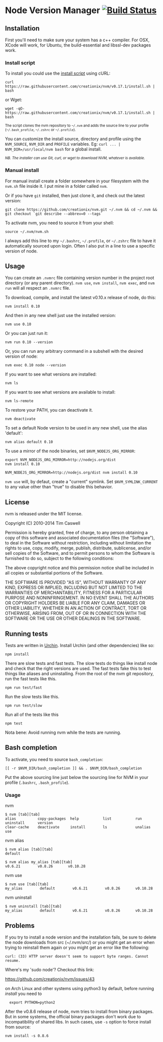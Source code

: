 # Node Version Manager [![Build Status](https://travis-ci.org/creationix/nvm.svg?branch=master)][3]

## Installation

First you'll need to make sure your system has a c++ compiler.  For OSX, XCode will work, for Ubuntu, the build-essential and libssl-dev packages work.

### Install script

To install you could use the [install script][2] using cURL:

    curl https://raw.githubusercontent.com/creationix/nvm/v0.17.1/install.sh | bash

or Wget:

    wget -qO- https://raw.githubusercontent.com/creationix/nvm/v0.17.1/install.sh | bash

<sub>The script clones the nvm repository to `~/.nvm` and adds the source line to your profile (`~/.bash_profile`, `~/.zshrc` or `~/.profile`).</sub>

You can customize the install source, directory and profile using the `NVM_SOURCE`, `NVM_DIR` and `PROFILE` variables. Eg: `curl ... | NVM_DIR=/usr/local/nvm bash` for a global install.

<sub>*NB. The installer can use Git, curl, or wget to download NVM, whatever is available.*</sub>

### Manual install

For manual install create a folder somewhere in your filesystem with the `nvm.sh` file inside it.  I put mine in a folder called `nvm`.

Or if you have `git` installed, then just clone it, and check out the latest version:

    git clone https://github.com/creationix/nvm.git ~/.nvm && cd ~/.nvm && git checkout `git describe --abbrev=0 --tags`

To activate nvm, you need to source it from your shell:

    source ~/.nvm/nvm.sh

I always add this line to my `~/.bashrc`, `~/.profile`, or `~/.zshrc` file to have it automatically sourced upon login.
Often I also put in a line to use a specific version of node.

## Usage

You can create an `.nvmrc` file containing version number in the project root directory (or any parent directory).
`nvm use`, `nvm install`, `nvm exec`, and `nvm run` will all respect an `.nvmrc` file.

To download, compile, and install the latest v0.10.x release of node, do this:

    nvm install 0.10

And then in any new shell just use the installed version:

    nvm use 0.10

Or you can just run it:

    nvm run 0.10 --version

Or, you can run any arbitrary command in a subshell with the desired version of node:

    nvm exec 0.10 node --version

If you want to see what versions are installed:

    nvm ls

If you want to see what versions are available to install:

    nvm ls-remote

To restore your PATH, you can deactivate it.

    nvm deactivate

To set a default Node version to be used in any new shell, use the alias 'default':

    nvm alias default 0.10

To use a mirror of the node binaries, set `$NVM_NODEJS_ORG_MIRROR`:

    export NVM_NODEJS_ORG_MIRROR=http://nodejs.org/dist
    nvm install 0.10

    NVM_NODEJS_ORG_MIRROR=http://nodejs.org/dist nvm install 0.10

`nvm use` will, by defaut, create a "current" symlink. Set `$NVM_SYMLINK_CURRENT` to any value other than "true" to disable this behavior.

## License

nvm is released under the MIT license.


Copyright (C) 2010-2014 Tim Caswell

Permission is hereby granted, free of charge, to any person obtaining a copy of this software and associated documentation files (the "Software"), to deal in the Software without restriction, including without limitation the rights to use, copy, modify, merge, publish, distribute, sublicense, and/or sell copies of the Software, and to permit persons to whom the Software is furnished to do so, subject to the following conditions:

The above copyright notice and this permission notice shall be included in all copies or substantial portions of the Software.

THE SOFTWARE IS PROVIDED "AS IS", WITHOUT WARRANTY OF ANY KIND, EXPRESS OR IMPLIED, INCLUDING BUT NOT LIMITED TO THE WARRANTIES OF MERCHANTABILITY, FITNESS FOR A PARTICULAR PURPOSE AND NONINFRINGEMENT. IN NO EVENT SHALL THE AUTHORS OR COPYRIGHT HOLDERS BE LIABLE FOR ANY CLAIM, DAMAGES OR OTHER LIABILITY, WHETHER IN AN ACTION OF CONTRACT, TORT OR OTHERWISE, ARISING FROM, OUT OF OR IN CONNECTION WITH THE SOFTWARE OR THE USE OR OTHER DEALINGS IN THE SOFTWARE.

## Running tests
Tests are written in [Urchin]. Install Urchin (and other dependencies) like so:

    npm install

There are slow tests and fast tests. The slow tests do things like install node
and check that the right versions are used. The fast tests fake this to test
things like aliases and uninstalling. From the root of the nvm git repository,
run the fast tests like this.

    npm run test/fast

Run the slow tests like this.

    npm run test/slow

Run all of the tests like this

    npm test

Nota bene: Avoid running nvm while the tests are running.

## Bash completion

To activate, you need to source `bash_completion`:

  	[[ -r $NVM_DIR/bash_completion ]] && . $NVM_DIR/bash_completion

Put the above sourcing line just below the sourcing line for NVM in your profile (`.bashrc`, `.bash_profile`).

### Usage

nvm

	$ nvm [tab][tab]
	alias          copy-packages  help           list           run            uninstall      version
	clear-cache    deactivate     install        ls             unalias        use

nvm alias

	$ nvm alias [tab][tab]
	default

	$ nvm alias my_alias [tab][tab]
	v0.6.21        v0.8.26       v0.10.28

nvm use

	$ nvm use [tab][tab]
	my_alias        default        v0.6.21        v0.8.26       v0.10.28

nvm uninstall

	$ nvm uninstall [tab][tab]
	my_alias        default        v0.6.21        v0.8.26       v0.10.28

## Problems

If you try to install a node version and the installation fails, be sure to delete the node downloads from src (~/.nvm/src/) or you might get an error when trying to reinstall them again or you might get an error like the following:

    curl: (33) HTTP server doesn't seem to support byte ranges. Cannot resume.

Where's my 'sudo node'? Checkout this link:

https://github.com/creationix/nvm/issues/43

on Arch Linux and other systems using python3 by default, before running *install* you need to

      export PYTHON=python2

After the v0.8.6 release of node, nvm tries to install from binary packages. But in some systems, the official binary packages don't work due to incompatibility of shared libs. In such cases, use `-s` option to force install from source:

    nvm install -s 0.8.6

[1]: https://github.com/creationix/nvm.git
[2]: https://github.com/creationix/nvm/blob/v0.17.1/install.sh
[3]: https://travis-ci.org/creationix/nvm
[Urchin]: https://github.com/scraperwiki/urchin

